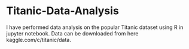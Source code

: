 # Titanic-Data-Analysis
I have performed data analysis on the popular Titanic dataset using R in jupyter notebook. Data can  be downloaded from here kaggle.com/c/titanic/data. 
